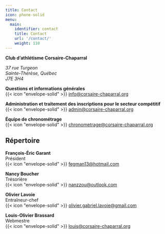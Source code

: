 ```yaml
---
title: Contact
icon: phone-solid
menu:
  main:
    identifier: contact
    title: Contact
    url: '/contact/'
    weight: 110
---
```


**Club d’athlétisme Corsaire-Chaparral**  
<address>
37 rue Turgeon<br />
Sainte-Thérèse, Québec<br />
J7E 3H4
</address>

**Questions et informations générales**  
{{< icon "envelope-solid" >}}
<info@corsaire-chaparral.org>

**Administration et traitement des inscriptions pour le secteur compétitif**  
{{< icon "envelope-solid" >}}
<admin@corsaire-chaparral.org>

**Équipe de chronométrage**  
{{< icon "envelope-solid" >}}
<chronometrage@corsaire-chaparral.org>

## Répertoire

**François-Éric Garant**  
Président  
{{< icon "envelope-solid" >}}
<fegman13@hotmail.com>

**Nancy Boucher**  
Trésorière  
{{< icon "envelope-solid" >}}
<nanzzou@outlook.com>

**Olivier Lavoie**  
Entraîneur-chef  
{{< icon "envelope-solid" >}}
<olivier.gabriel.lavoie@gmail.com>

**Louis-Olivier Brassard**  
Webmestre  
{{< icon "envelope-solid" >}}
<louis@corsaire-chaparral.org>
